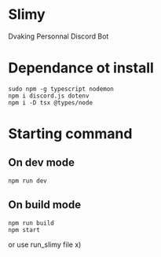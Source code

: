 # Slimy

Dvaking Personnal Discord Bot

# Dependance ot install
```
sudo npm -g typescript nodemon
npm i discord.js dotenv
npm i -D tsx @types/node
```

# Starting command

## On dev mode
```
npm run dev
```

## On build mode
```
npm run build
npm start
```
or use run_slimy file x)
